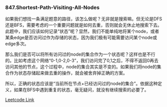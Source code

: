 ### 847.Shortest-Path-Visiting-All-Nodes

如果我们想找一条满足题意的路径，该怎么做呢？无非就是搜索嘛。但无论是DFS还是BFS，需要考虑的一个重要问题就是如何去重，否则就会无休止地搜索下去。此题中，我们应该如何记录“状态”呢？显然，我们不能单纯地将某个node，或者某条edge是否访问过作为存储的状态，因为我们极有可能需要访问某个node或edge多次。

那么我们是否可以将所有访问过的node的集合作为一个状态呢？这样也是不行的。比如考虑这个网络“0-1,0-2,0-3”，我们访问完了0,1之后，不得不返回0再去访问其他的节点，这个过程中，node的集合其实是不变的。如果我们将node的集合作为状态存储起来做去重的操作，就会被舍弃掉正确的方案。

所以，正确的状态应该是“当前所在节点+已经访问过的node的集合”。依据这种定义，如果在BFS中遇到重复的状态，毫无疑问，就没有继续搜索的必要了。


[Leetcode Link](https://leetcode.com/problems/shortest-path-visiting-all-nodes)
